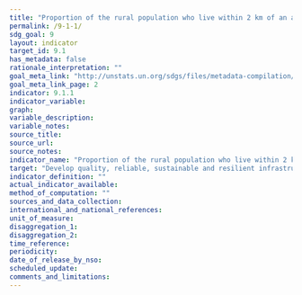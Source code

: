 ```yaml
---
title: "Proportion of the rural population who live within 2 km of an all-season road"
permalink: /9-1-1/
sdg_goal: 9
layout: indicator
target_id: 9.1
has_metadata: false
rationale_interpretation: ""
goal_meta_link: "http://unstats.un.org/sdgs/files/metadata-compilation/Metadata-Goal-9.pdf"
goal_meta_link_page: 2
indicator: 9.1.1
indicator_variable: 
graph: 
variable_description: 
variable_notes: 
source_title: 
source_url: 
source_notes: 
indicator_name: "Proportion of the rural population who live within 2 km of an all-season road"
target: "Develop quality, reliable, sustainable and resilient infrastructure, including regional and transborder infrastructure, to support economic development and human well-being, with a focus on affordable and equitable access for all."
indicator_definition: ""
actual_indicator_available: 
method_of_computation: ""
sources_and_data_collection: 
international_and_national_references: 
unit_of_measure: 
disaggregation_1: 
disaggregation_2: 
time_reference: 
periodicity: 
date_of_release_by_nso: 
scheduled_update: 
comments_and_limitations: 
---
```


